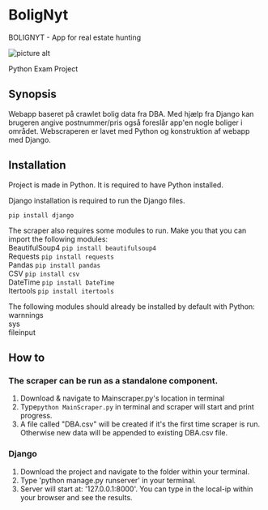 # BoligNyt
BOLIGNYT - App for real estate hunting


![picture alt](http://ambitionplacements.com/wp-content/uploads/2015/06/real-estate-banner.jpg)


Python Exam Project


## Synopsis
Webapp baseret på crawlet bolig data fra DBA. Med hjælp fra Django kan brugeren angive postnummer/pris også foreslår app'en nogle boliger i området. Webscraperen er lavet med Python og konstruktion af webapp med Django.



## Installation
Project is made in Python. It is required to have Python installed.  

Django installation is required to run the Django files.   

`pip install django`  

The scraper also requires some modules to run. Make you that you can import the following modules:  
BeautifulSoup4  `pip install beautifulsoup4`     
Requests        `pip install requests`  
Pandas          `pip install pandas`  
CSV             `pip install csv`  
DateTime        `pip install DateTime`  
Itertools       `pip install itertools`  

The following modules should already be installed by default with Python:  
warnnings  
sys  
fileinput  


## How to 
### The scraper can be run as a standalone component.  
1. Download & navigate to Mainscraper.py's location in terminal  
2. Type`python MainScraper.py` in terminal and scraper will start and print progress.  
3. A file called "DBA.csv" will be created if it's the first time scraper is run. Otherwise new data will be appended to existing DBA.csv file.  

### Django  
1. Download the project and navigate to the folder within your terminal.  
2. Type 'python manage.py runserver' in your terminal.  
3. Server will start at: '127.0.0.1:8000'. You can type in the local-ip within your browser and see the results.  



